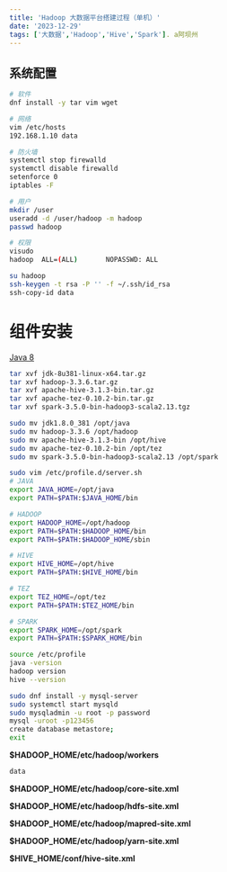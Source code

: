 ```yaml
---
title: 'Hadoop 大数据平台搭建过程（单机）'
date: '2023-12-29'
tags: ['大数据','Hadoop','Hive','Spark']. a阿坝州
---
```


## 系统配置

```bash
# 软件
dnf install -y tar vim wget

# 网络
vim /etc/hosts
192.168.1.10 data

# 防火墙
systemctl stop firewalld
systemctl disable firewalld
setenforce 0
iptables -F

# 用户
mkdir /user
useradd -d /user/hadoop -m hadoop
passwd hadoop

# 权限
visudo
hadoop  ALL=(ALL)       NOPASSWD: ALL

su hadoop
ssh-keygen -t rsa -P '' -f ~/.ssh/id_rsa
ssh-copy-id data

```

# 组件安装

 [Java 8](https://www.oracle.com/cn/java/technologies/javase/javase8u211-later-archive-downloads.html)

```bash
tar xvf jdk-8u381-linux-x64.tar.gz
tar xvf hadoop-3.3.6.tar.gz
tar xvf apache-hive-3.1.3-bin.tar.gz
tar xvf apache-tez-0.10.2-bin.tar.gz
tar xvf spark-3.5.0-bin-hadoop3-scala2.13.tgz

sudo mv jdk1.8.0_381 /opt/java
sudo mv hadoop-3.3.6 /opt/hadoop
sudo mv apache-hive-3.1.3-bin /opt/hive
sudo mv apache-tez-0.10.2-bin /opt/tez
sudo mv spark-3.5.0-bin-hadoop3-scala2.13 /opt/spark

sudo vim /etc/profile.d/server.sh
# JAVA
export JAVA_HOME=/opt/java
export PATH=$PATH:$JAVA_HOME/bin

# HADOOP
export HADOOP_HOME=/opt/hadoop
export PATH=$PATH:$HADOOP_HOME/bin
export PATH=$PATH:$HADOOP_HOME/sbin

# HIVE
export HIVE_HOME=/opt/hive
export PATH=$PATH:$HIVE_HOME/bin

# TEZ
export TEZ_HOME=/opt/tez
export PATH=$PATH:$TEZ_HOME/bin

# SPARK
export SPARK_HOME=/opt/spark
export PATH=$PATH:$SPARK_HOME/bin

source /etc/profile
java -version
hadoop version
hive --version

sudo dnf install -y mysql-server
sudo systemctl start mysqld
sudo mysqladmin -u root -p password
mysql -uroot -p123456
create database metastore;
exit
```

**$HADOOP_HOME/etc/hadoop/workers**

```bash
data
```

**$HADOOP_HOME/etc/hadoop/core-site.xml**

**$HADOOP_HOME/etc/hadoop/hdfs-site.xml**

**$HADOOP_HOME/etc/hadoop/mapred-site.xml**

**$HADOOP_HOME/etc/hadoop/yarn-site.xml**

**$HIVE_HOME/conf/hive-site.xml**